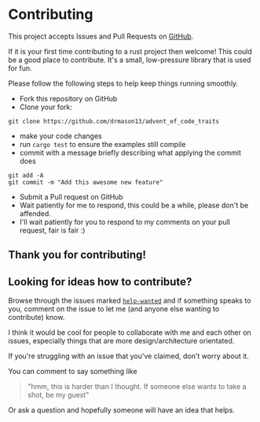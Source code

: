 # Contributing

This project accepts Issues and Pull Requests on [GitHub](https://github.com/drmason13/advent_of_code_traits).

If it is your first time contributing to a rust project then welcome! This could be a good place to contribute. It's a small, low-pressure library that is used for fun.

Please follow the following steps to help keep things running smoothly.

* Fork this repository on GitHub
* Clone your fork:
```
git clone https://github.com/drmason13/advent_of_code_traits
```
* make your code changes
* run `cargo test` to ensure the examples still compile
* commit with a message briefly describing what applying the commit does
```
git add -A
git commit -m "Add this awesome new feature"
```
* Submit a Pull request on GitHub
* Wait patiently for me to respond, this could be a while, please don't be affended.
* I'll wait patiently for you to respond to my comments on your pull request, fair is fair :)

## Thank you for contributing!

## Looking for ideas how to contribute?

Browse through the issues marked [`help-wanted`]() and if something speaks to you, comment on the issue to let me (and anyone else wanting to contribute) know.

I think it would be cool for people to collaborate with me and each other on issues, especially things that are more design/architecture orientated.

If you're struggling with an issue that you've claimed, don't worry about it.

You can comment to say something like
> "hmm, this is harder than I thought. If someone else wants to take a shot, be my guest"

Or ask a question and hopefully someone will have an idea that helps.
